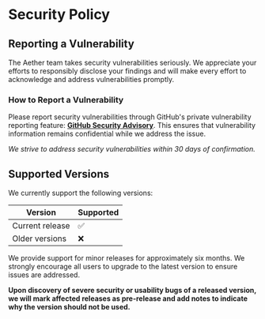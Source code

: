 # Security Policy

## Reporting a Vulnerability

The Aether team takes security vulnerabilities seriously. We appreciate your efforts to responsibly
disclose your findings and will make every effort to acknowledge and address vulnerabilities
promptly.

### How to Report a Vulnerability

Please report security vulnerabilities through GitHub's private vulnerability reporting feature:
**[GitHub Security Advisory][advisory]**. This ensures that vulnerability information remains
confidential while we address the issue.

*We strive to address security vulnerabilities within 30 days of confirmation.*

## Supported Versions

We currently support the following versions:

| Version                                 | Supported |
|-----------------------------------------|-----------|
| Current release                         | ✅        |
| Older versions                          | ❌        |

We provide support for minor releases for approximately six months. We strongly encourage all users
to upgrade to the latest version to ensure issues are addressed.

**Upon discovery of severe security or usability bugs of a released version, we will mark affected
releases as pre-release and add notes to indicate why the version should not be used.**

[advisory]: https://github.com/trobanga/aether/security/advisories
